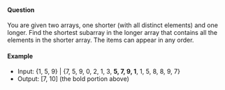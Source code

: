 #### Question

You are given two arrays, one shorter (with all distinct elements) and one longer. Find the shortest subarray in the longer array that contains all the elements in the shorter array. The items can appear in any order.

#### Example

- Input: {1, 5, 9} | {7, 5, 9, 0, 2, 1, 3, __5, 7, 9, 1__, 1, 5, 8, 8, 9, 7}
- Output: [7, 10] (the bold portion above)
